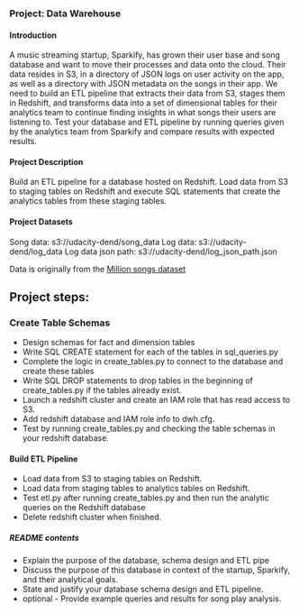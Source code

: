 ### Project: Data Warehouse

#### Introduction
A music streaming startup, Sparkify, has grown their user base and song database and want to move their processes and data onto the cloud. Their data resides in S3, in a directory of JSON logs on user activity on the app, as well as a directory with JSON metadata on the songs in their app. We need to build an ETL pipeline that extracts their data from S3, stages them in Redshift, and transforms data into a set of dimensional tables for their analytics team to continue finding insights in what songs their users are listening to. Test your database and ETL pipeline by running queries given by the analytics team from Sparkify and compare results with expected results.

#### Project Description
Build an ETL pipeline for a database hosted on Redshift. Load data from S3 to staging tables on Redshift and execute SQL statements that create the analytics tables from these staging tables.

#### Project Datasets

Song data: s3://udacity-dend/song_data
Log data: s3://udacity-dend/log_data
Log data json path: s3://udacity-dend/log_json_path.json

Data is originally from the [Million songs dataset](http://millionsongdataset.com/)


## Project steps:

### Create Table Schemas
* Design schemas for fact and dimension tables
* Write SQL CREATE statement for each of the tables in sql_queries.py
* Complete the logic in create_tables.py to connect to the database and create these tables
* Write SQL DROP statements to drop tables in the beginning of create_tables.py if the tables already exist. 
* Launch a redshift cluster and create an IAM role that has read access to S3.
* Add redshift database and IAM role info to dwh.cfg.
* Test by running create_tables.py and checking the table schemas in your redshift database.

#### Build ETL Pipeline
* Load data from S3 to staging tables on Redshift.
* Load data from staging tables to analytics tables on Redshift.
* Test etl.py after running create_tables.py and then run the analytic queries on the Redshift database
* Delete redshift cluster when finished.

##### README contents
* Explain the purpose of the database, schema design and ETL pipe
* Discuss the purpose of this database in context of the startup, Sparkify, and their analytical goals.
* State and justify your database schema design and ETL pipeline.
* optional - Provide example queries and results for song play analysis.
